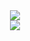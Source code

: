 <div>
<div align="center">
	<a href="https://imgur.com/JcmNIMg">
		<img src="https://i.imgur.com/JcmNIMgs.gif"/>
	</a>
	
</div>
<div align="center">
	<a href="https://www.youtube.com/channel/UCzXKCmQJmO3D3gCOCD-ticQ/featured">
    <img src="https://komarev.com/ghpvc/?username=DMGHa"/>
	</a>
</div>
